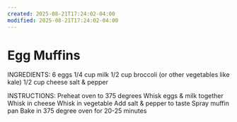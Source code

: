 ```yaml
---
created: 2025-08-21T17:24:02-04:00
modified: 2025-08-21T17:24:02-04:00
---
```


# Egg Muffins

INGREDIENTS:
6 eggs
1/4 cup milk
1/2 cup broccoli (or other vegetables like kale)
1/2 cup cheese
salt & pepper 

INSTRUCTIONS:
Preheat oven to 375 degrees
Whisk eggs & milk together
Whisk in cheese
Whisk in vegetable 
Add salt & pepper to taste
Spray muffin pan 
Bake in 375 degree oven for 20-25 minutes
